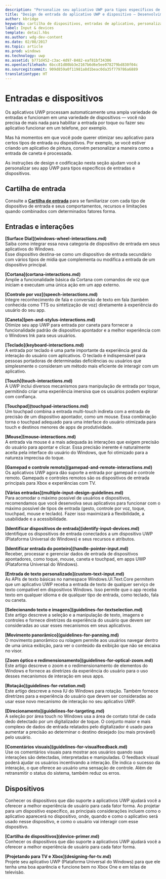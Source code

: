 ```yaml
---
description: "Personalize seu aplicativo UWP para tipos específicos de entrada e dispositivos. Tire proveito dos comandos de voz e toque. Execute seus aplicativos no Xbox, telefone e até mesmo TV."
title: "Design de entrada do aplicativo UWP e dispositivo – Desenvolvimento de aplicativos do Windows"
author: kbridge
keywords: cartilha de dispositivos, entradas de aplicativo, personalizar o aplicativo UWP
label: Input & devices
template: detail.hbs
ms.author: wdg-dev-content
ms.date: 02/08/2017
ms.topic: article
ms.prod: windows
ms.technology: uwp
ms.assetid: b771d452-c3ac-4d97-8482-eaf81bf34306
ms.openlocfilehash: 6bcc81d80bb3e2167b6d6e5ee078279bd830f04c
ms.sourcegitcommit: 909d859a0f11981a8d1beac0da35f779786a6889
translationtype: HT
---
```

# <a name="inputs-and-devices"></a>Entradas e dispositivos

<link rel="stylesheet" href="https://az835927.vo.msecnd.net/sites/uwp/Resources/css/custom.css">

Os aplicativos UWP processam automaticamente uma ampla variedade de entradas e funcionam em uma variedade de dispositivos — você não precisa de mais nada para habilitar a entrada por toque ou fazer seu aplicativo funcionar em um telefone, por exemplo.

Mas há momentos em que você pode querer otimizar seu aplicativo para certos tipos de entrada ou dispositivos. Por exemplo, se você estiver criando um aplicativo de pintura, convém personalizar a maneira como a entrada de caneta é processada.

As instruções de design e codificação nesta seção ajudam você a personalizar seu app UWP para tipos específicos de entradas e dispositivos.

## <a name="input-primer"></a>Cartilha de entrada

Consulte a <b>[Cartilha de entrada](input-primer.md)</b> para se familiarizar com cada tipo de dispositivo de entrada e seus comportamentos, recursos e limitações quando combinados com determinados fatores forma.

## <a name="inputs-and-interactions"></a>Entradas e interações

<div class="side-by-side">
<div class="side-by-side-content">
<p>
<b>[Surface Dial](windows-wheel-interactions.md)</b><br/>
Saiba como integrar essa nova categoria de dispositivo de entrada em seus aplicativos do Windows.</br>
Esse dispositivo destina-se como um dispositivo de entrada secundário com vários tipos de mídia que complementa ou modifica a entrada de um dispositivo principal.
</p>
</div>
</div>

<div class="side-by-side">
<div class="side-by-side-content">
<div class="side-by-side-content-left">
<p>
<b>[Cortana](cortana-interactions.md)</b><br/>
Amplie a funcionalidade básica da Cortana com comandos de voz que iniciam e executam uma única ação em um app externo.
</p>
</div>
<div class="side-by-side-content-right">
<p>
<b>[Controle por voz](speech-interactions.md)</b><br/>
Integre reconhecimento de fala e conversão de texto em fala (também conhecida como TTS ou sintetização de voz) diretamente à experiência do usuário do seu app.
</p>
</div>
</div>
</div>

<div class="side-by-side">
<div class="side-by-side-content">
<div class="side-by-side-content-left">
<p>
<b>[Caneta](pen-and-stylus-interactions.md)</b><br/>
Otimize seu app UWP para entrada por caneta para fornecer a funcionalidade padrão de dispositivo apontador e a melhor experiência com o Windows Ink para seus usuários.
</p>
</div>
<div class="side-by-side-content-right">
<p>
<b>[Teclado](keyboard-interactions.md)</b><br/>
A entrada por teclado é uma parte importante da experiência geral da interação do usuário com aplicativos. O teclado é indispensável para pessoas portadoras de determinadas deficiências ou usuários que simplesmente o consideram um método mais eficiente de interagir com um aplicativo.
</p>
</div>
</div>
</div>

<div class="side-by-side">
<div class="side-by-side-content">
<div class="side-by-side-content-left">
<p>
<b>[Touch](touch-interactions.md)</b><br/>
A UWP inclui diversos mecanismos para manipulação de entrada por toque, permitindo criar uma experiência imersiva que os usuários podem explorar com confiança.
</p>
</div>
<div class="side-by-side-content-right">
<p>
<b>[Touchpad](touchpad-interactions.md)</b><br/>
Um touchpad combina a entrada multi-touch indireta com a entrada de precisão de um dispositivo apontador, como um mouse. Essa combinação torna o touchpad adequado para uma interface do usuário otimizada para touch e destinos menores de apps de produtividade.
</p>
</div>
</div>
</div>

<div class="side-by-side">
<div class="side-by-side-content">
<div class="side-by-side-content-left">
<p>
<b>[Mouse](mouse-interactions.md)</b><br/>
A entrada via mouse é a mais adequada às interações que exigem precisão do usuário para apontar e clicar. Essa precisão inerente é naturalmente aceita pela interface do usuário do Windows, que foi otimizado para a natureza imprecisa do toque.
</p>
</div>
<div class="side-by-side-content-right">
<p>
<b>[Gamepad e controle remoto](gamepad-and-remote-interactions.md)</b><br/>
Os aplicativos UWP agora dão suporte a entrada por gamepad e controle remoto. Gamepads e controles remotos são os dispositivos de entrada principais para Xbox e experiências com TV.
</p>
</div>
</div>
</div>

<div class="side-by-side">
<div class="side-by-side-content">
<p>
<b>[Várias entradas](multiple-input-design-guidelines.md)</b><br/>
Para acomodar o máximo possível de usuários e dispositivos, recomendamos que você desenvolva seus aplicativos para funcionar com o máximo possível de tipos de entrada (gesto, controle por voz, toque, touchpad, mouse e teclado). Fazer isso maximizará a flexibilidade, a usabilidade e a acessibilidade.
</p>
</div>
</div>

<div class="side-by-side">
<div class="side-by-side-content">
<div class="side-by-side-content-left">
<p>
<b>[Identificar dispositivos de entrada](identify-input-devices.md)</b><br/>
Identifique os dispositivos de entrada conectados a um dispositivo UWP (Plataforma Universal do Windows) e seus recursos e atributos.
</p>
</div>
<div class="side-by-side-content-right">
<p>
<b>[Identificar entrada do ponteiro](handle-pointer-input.md)</b><br/>
Receber, processar e gerenciar dados de entrada de dispositivos apontadores, como toque, mouse, caneta e touchpad, em apps UWP (Plataforma Universal do Windows).
</p>
</div>
</div>
</div>

<div class="side-by-side">
<div class="side-by-side-content">
<div class="side-by-side-content-left">
<p><b>[Entrada de texto personalizado](custom-text-input.md)</b><br/>
As APIs de texto básicas no namespace Windows.UI.Text.Core permitem que um aplicativo UWP receba a entrada de texto de qualquer serviço de texto compatível em dispositivos Windows. Isso permite que o app receba texto em qualquer idioma e de qualquer tipo de entrada, como teclado, fala ou caneta.
</p>
</div>
<div class="side-by-side-content-right">
<p>
<b>[Selecionando texto e imagens](guidelines-for-textselection.md)</b><br/>
Este artigo descreve a seleção e a manipulação de texto, imagens e controles e fornece diretrizes da experiência do usuário que devem ser consideradas ao usar esses mecanismos em seus aplicativos.
</p>
</div>
</div>
</div>

<div class="side-by-side">
<div class="side-by-side-content">
<p>
<b>[Movimento panorâmico](guidelines-for-panning.md)</b><br/>
O movimento panorâmico ou rolagem permite aos usuários navegar dentro de uma única exibição, para ver o conteúdo da exibição que não se encaixa no visor.
</p>
</div>
</div>

<div class="side-by-side">
<div class="side-by-side-content">
<div class="side-by-side-content-left">
<p>
<b>[Zoom óptico e redimensionamento](guidelines-for-optical-zoom.md)</b><br/>
Este artigo descreve o zoom e o redimensionamento de elementos do Windows e fornece as diretrizes da experiência do usuário para o uso desses mecanismos de interação em seus apps.
</p>
</div>
<div class="side-by-side-content-right">
<p>
<b>[Rotação](guidelines-for-rotation.md)</b><br/>
Este artigo descreve a nova IU do Windows para rotação. Também fornece diretrizes para a experiência do usuário que devem ser consideradas ao usar esse novo mecanismo de interação no seu aplicativo UWP.
</p>
</div>
</div>
</div>

<div class="side-by-side">
<div class="side-by-side-content">
<div class="side-by-side-content-left">
<p><b>[Direcionamento](guidelines-for-targeting.md)</b><br/>
A seleção por área touch no Windows usa a área de contato total de cada dedo detectado por um digitalizador de toque. O conjunto maior e mais complexo de dados de entrada relatados pelo digitalizador é usado para aumentar a precisão ao determinar o destino desejado (ou mais provável) pelo usuário.
</p>
</div>
<div class="side-by-side-content-right">
<p><b>[Comentários visuais](guidelines-for-visualfeedback.md)</b><br/>
Use os comentários visuais para mostrar aos usuários quando suas interações são detectadas, interpretadas e manipuladas. O feedback visual poderá ajudar os usuários incentivando a interação. Ele indica o sucesso da interação, o que oferece ao usuário uma sensação de controle. Além de retransmitir o status do sistema, também reduz os erros.
</p>
</div>
</div>
</div>

## <a name="devices"></a>Dispositivos

Conhecer os dispositivos que dão suporte a aplicativos UWP ajudará você a oferecer a melhor experiência de usuário para cada fator forma. Ao projetar para um dispositivo específico, as principais considerações incluem como o aplicativo aparecerá no dispositivo, onde, quando e como o aplicativo será usado nesse dispositivo, e como o usuário vai interagir com esse dispositivo.

<div class="side-by-side">
<div class="side-by-side-content">
  <div class="side-by-side-content-left">
<p><b>[Cartilha de dispositivos](device-primer.md)</b><br/>Conhecer os dispositivos que dão suporte a aplicativos UWP ajudará você a oferecer a melhor experiência de usuário para cada fator forma.
</p>
  </div>
  <div class="side-by-side-content-right">
<p><b>[Projetando para TV e Xbox](designing-for-tv.md)</b><br/>Projete seu aplicativo UWP (Plataforma Universal do Windows) para que ele tenha uma boa aparência e funcione bem no Xbox One e em telas de televisão.
</p>
  </div>
</div>
</div>
